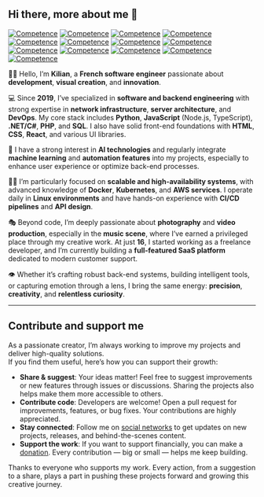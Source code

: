 ## Hi there, more about me 👋

[![Competence](https://img.shields.io/badge/Python-grey?logo=python)]()
[![Competence](https://img.shields.io/badge/JavaScript-grey?logo=javascript)]()
[![Competence](https://img.shields.io/badge/Node.js-grey?logo=node.js)]()
[![Competence](https://img.shields.io/badge/TypeScript-grey?logo=typescript)]()
[![Competence](https://img.shields.io/badge/C%23-grey?logo=cplusplus)]()
[![Competence](https://img.shields.io/badge/.NET-grey?logo=dotnet)]()
[![Competence](https://img.shields.io/badge/PHP-grey?logo=php)]()
[![Competence](https://img.shields.io/badge/MySQL-grey?logo=sql)]()
[![Competence](https://img.shields.io/badge/HTML-grey?logo=html5)]()
[![Competence](https://img.shields.io/badge/CSS-grey?logo=css3)]()
[![Competence](https://img.shields.io/badge/Docker-grey?logo=docker)]()
[![Competence](https://img.shields.io/badge/Kubernetes-grey?logo=kubernetes)]()
[![Competence](https://img.shields.io/badge/Linux-grey?logo=linux)]()

🙋‍♂️ Hello, I’m **Kilian**, a **French software engineer** passionate about **development**, **visual creation**, and **innovation**.

💻 Since **2019**, I’ve specialized in **software and backend engineering** with strong expertise in **network infrastructure**, **server architecture**, and **DevOps**. My core stack includes **Python**, **JavaScript** (Node.js, TypeScript), **.NET/C#**, **PHP**, and **SQL**. I also have solid front-end foundations with **HTML**, **CSS**, **React**, and various UI libraries.

🤖 I have a strong interest in **AI technologies** and regularly integrate **machine learning** and **automation features** into my projects, especially to enhance user experience or optimize back-end processes.

👷‍♂️ I’m particularly focused on **scalable and high-availability systems**, with advanced knowledge of **Docker**, **Kubernetes**, and **AWS services**. I operate daily in **Linux environments** and have hands-on experience with **CI/CD pipelines** and **API design**.

🎭 Beyond code, I’m deeply passionate about **photography** and **video production**, especially in the **music scene**, where I’ve earned a privileged place through my creative work. At just **16**, I started working as a freelance developer, and I’m currently building a **full-featured SaaS platform** dedicated to modern customer support.

👁️ Whether it’s crafting robust back-end systems, building intelligent tools, or capturing emotion through a lens, I bring the same energy: **precision**, **creativity**, and **relentless curiosity**.

---

## Contribute and support me

As a passionate creator, I’m always working to improve my projects and deliver high-quality solutions.  
If you find them useful, here’s how you can support their growth:

- **Share & suggest**: Your ideas matter! Feel free to suggest improvements or new features through issues or discussions. Sharing the projects also helps make them more accessible to others.
- **Contribute code**: Developers are welcome! Open a pull request for improvements, features, or bug fixes. Your contributions are highly appreciated.
- **Stay connected**: Follow me on [social networks](https://linktr.ee/SeeByKilian) to get updates on new projects, releases, and behind-the-scenes content.
- **Support the work**: If you want to support financially, you can make a [donation](https://streamlabs.com/SeeByKilian/tip). Every contribution — big or small — helps me keep building.

Thanks to everyone who supports my work. Every action, from a suggestion to a share, plays a part in pushing these projects forward and growing this creative journey.